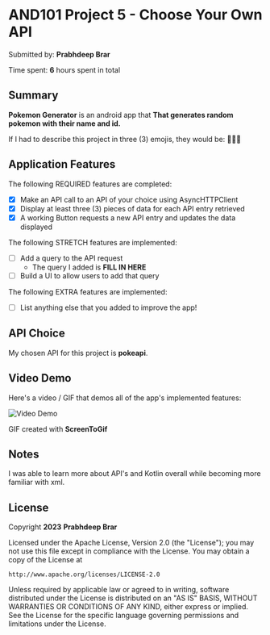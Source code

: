 # AND101 Project 5 - Choose Your Own API

Submitted by: **Prabhdeep Brar**

Time spent: **6** hours spent in total

## Summary

**Pokemon Generator** is an android app that **That generates random pokemon with their name and id.**

If I had to describe this project in three (3) emojis, they would be: **🤔😯😎**

## Application Features

<!-- (This is a comment) Please be sure to change the [ ] to [x] for any features you completed.  If a feature is not checked [x], you might miss the points for that item! -->

The following REQUIRED features are completed:

- [x] Make an API call to an API of your choice using AsyncHTTPClient
- [x] Display at least three (3) pieces of data for each API entry retrieved
- [x] A working Button requests a new API entry and updates the data displayed

The following STRETCH features are implemented:

- [ ] Add a query to the API request
  - The query I added is **FILL IN HERE**
- [ ] Build a UI to allow users to add that query

The following EXTRA features are implemented:

- [ ] List anything else that you added to improve the app!

## API Choice

My chosen API for this project is **pokeapi**.

## Video Demo

Here's a video / GIF that demos all of the app's implemented features:

<img src='https://user-images.githubusercontent.com/96799357/229005121-66ae9c10-d93c-4b1c-a536-2c95b85631f3.gif' title='Video Demo' width='' alt='Video Demo' />


GIF created with **ScreenToGif**

<!-- Recommended tools:
- [Kap](https://getkap.co/) for macOS
- [ScreenToGif](https://www.screentogif.com/) for Windows
- [peek](https://github.com/phw/peek) for Linux. -->

## Notes

I was able to learn more about API's and Kotlin overall while becoming more familiar with xml.

## License

Copyright **2023** **Prabhdeep Brar**

Licensed under the Apache License, Version 2.0 (the "License");
you may not use this file except in compliance with the License.
You may obtain a copy of the License at

    http://www.apache.org/licenses/LICENSE-2.0

Unless required by applicable law or agreed to in writing, software
distributed under the License is distributed on an "AS IS" BASIS,
WITHOUT WARRANTIES OR CONDITIONS OF ANY KIND, either express or implied.
See the License for the specific language governing permissions and
limitations under the License.
